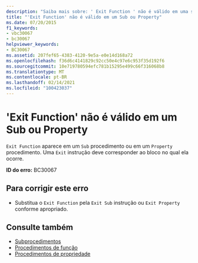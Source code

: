 ```yaml
---
description: "Saiba mais sobre: ' Exit Function ' não é válido em uma sub ou Property"
title: "'Exit Function' não é válido em um Sub ou Property"
ms.date: 07/20/2015
f1_keywords:
- vbc30067
- bc30067
helpviewer_keywords:
- BC30067
ms.assetid: 207fef65-4383-4120-9e5a-e0e14d168a72
ms.openlocfilehash: f36d6c4141829c92cc50e4c97e6c953f35d192f6
ms.sourcegitcommit: 10e719780594efc781b15295e499c66f316068b8
ms.translationtype: MT
ms.contentlocale: pt-BR
ms.lasthandoff: 02/14/2021
ms.locfileid: "100423037"
---
```

# <a name="exit-function-is-not-valid-in-a-sub-or-property"></a>'Exit Function' não é válido em um Sub ou Property

`Exit Function` aparece em um `Sub` procedimento ou em um `Property` procedimento. Uma `Exit` instrução deve corresponder ao bloco no qual ela ocorre.  
  
 **ID do erro:** BC30067  
  
## <a name="to-correct-this-error"></a>Para corrigir este erro  
  
- Substitua o `Exit Function` pela `Exit Sub` instrução ou `Exit Property` conforme apropriado.  
  
## <a name="see-also"></a>Consulte também

- [Subprocedimentos](../programming-guide/language-features/procedures/sub-procedures.md)
- [Procedimentos de função](../programming-guide/language-features/procedures/function-procedures.md)
- [Procedimentos de propriedade](../programming-guide/language-features/procedures/property-procedures.md)

